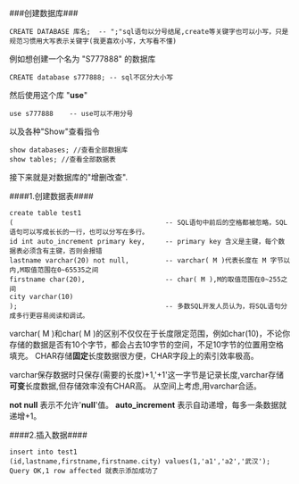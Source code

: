 ###创建数据库###

```
CREATE DATABASE 库名;  -- ";"sql语句以分号结尾,create等关键字也可以小写，只是规范习惯用大写表示关键字(我更喜欢小写，大写看不懂) 
```
例如想创建一个名为 "S777888" 的数据库
```
CREATE database s777888; -- sql不区分大小写
```
然后使用这个库 "**use**"
```
use s777888    -- use可以不用分号
```
以及各种"Show"查看指令
```
show databases; //查看全部数据库
show tables; //查看全部数据表
```
接下来就是对数据库的"增删改查".

####1.创建数据表####
```
create table test1
(                                      -- SQL语句中前后的空格都被忽略，SQL语句可以写成长长的一行，也可以分写在多行。
id int auto_increment primary key,     -- primary key 含义是主键，每个数据表必须含有主键，否则会报错
lastname varchar(20) not null,         -- varchar( M )代表长度在 M 字节以内,M取值范围在0~65535之间
firstname char(20),                    -- char( M ),M的取值范围在0~255之间
city varchar(10)
);                                     -- 多数SQL开发人员认为，将SQL语句分成多行更容易阅读和调试。
```
varchar( M )和char( M )的区别不仅仅在于长度限定范围，例如char(10)，不论你存储的数据是否有10个字节，都会占去10字节的空间，不足10字节的位置用空格填充。
CHAR存储**固定**长度数据很方便，CHAR字段上的索引效率极高。

varchar保存数据时只保存(需要的长度)+1,'+1'这一字节是记录长度,varchar存储**可变**长度数据,但存储效率没有CHAR高。
从空间上考虑,用varchar合适。

**not null** 表示不允许'**null**'值。
**auto_increment** 表示自动递增，每多一条数据就递增+1。

####2.插入数据####
```
insert into test1
(id,lastname,firstname,firstname.city) values(1,'a1','a2','武汉');
Query OK,1 row affected 就表示添加成功了
```






